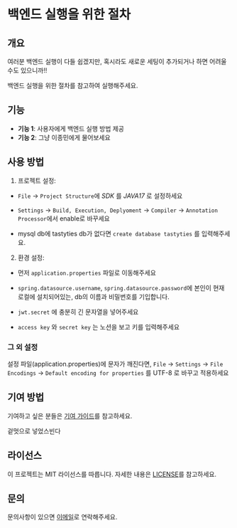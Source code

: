 # 백엔드 실행을 위한 절차

## 개요
여러분 백엔드 실행이 다들 쉽겠지만, 혹시라도 새로운 세팅이 추가되거나 하면 어려울 수도 있으니까!!

백엔드 실행을 위한 절차를 참고하여 실행해주세요.
## 기능
* **기능 1**: 사용자에게 백엔드 실행 방법 제공
* **기능 2**: 그냥 이종민에게 물어보세요

## 사용 방법
1. 프로젝트 설정:

+    `File` -> `Project Structure`에 _SDK_ 를 _JAVA17_ 로 설정하세요  


+    `Settings` -> `Build, Execution, Deplyoment` -> `Compiler` -> `Annotation Processor`에서 enable로 바꾸세요     


+    mysql db에 tastyties db가 없다면 
    ``` create database tastyties ``` 를 입력해주세요.

2. 환경 설정:

+ 먼저 `application.properties` 파일로 이동해주세요


+ `spring.datasource.username`, `spring.datasource.password`에 본인이 현재 로컬에 설치되어있는, db의 이름과 비밀번호를 기입합니다.


+ `jwt.secret` 에 충분히 긴 문자열을 넣어주세요 
+ `access key` 와 `secret key` 는 노션을 보고 키를 입력해주세요

### 그 외 설정

설정 파일(application.properties)에 문자가 깨진다면, `File` -> `Settings` -> `File Encodings` -> `Default encoding for properties` 를 UTF-8 로 바꾸고 적용하세요   

## 기여 방법
기여하고 싶은 분들은 [기여 가이드](CONTRIBUTING.md)를 참고하세요.

겉멋으로 넣었스빈다

## 라이선스
이 프로젝트는 MIT 라이선스를 따릅니다. 자세한 내용은 [LICENSE](LICENSE)를 참고하세요.

## 문의
문의사항이 있으면 [이메일](rjsqktod1@gmail.com)로 연락해주세요.
